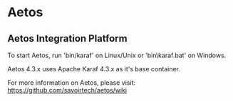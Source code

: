 Aetos
=====

Aetos Integration Platform
--------------------------

To start Aetos, run 'bin/karaf' on Linux/Unix or 
'bin\karaf.bat' on Windows.

Aetos 4.3.x uses Apache Karaf 4.3.x as it's base container.

For more information on Aetos, please visit:
https://github.com/savoirtech/aetos/wiki
